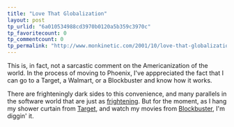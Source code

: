 ```yaml
---
title: "Love That Globalization"
layout: post
tp_urlid: "6a010534988cd3970b0120a5b359c3970c"
tp_favoritecount: 0
tp_commentcount: 0
tp_permalink: "http://www.monkinetic.com/2001/10/love-that-globalization.html"
---
```

This is, in fact, not a sarcastic comment on the Americanization of the world. In the process of moving to Phoenix, I&#39;ve apppreciated the fact that I can go to a Target, a Walmart, or a Blockbuster and know how it works. <p>

There are frighteningly dark sides to this convenience, and many parallels in the software world that are just as <a href="http://www.microsoft.com">frightening</a>. But for the moment, as I hang my shower curtain from <a href="http://www.target.com">Target</a>, and watch my movies from <a href="http://www.blockbuster.com">Blockbuster</a>, I&#39;m diggin&#39; it.</p>
